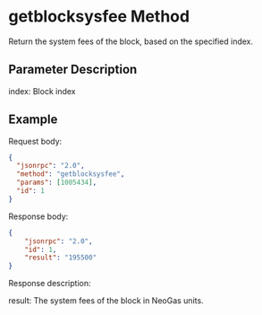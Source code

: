 ﻿# getblocksysfee Method

Return the system fees of the block, based on the specified index.

## Parameter Description

index: Block index

## Example

Request body:

```json
{
  "jsonrpc": "2.0",
  "method": "getblocksysfee",
  "params": [1005434],
  "id": 1
}
```

Response body:

```json
{
    "jsonrpc": "2.0",
    "id": 1,
    "result": "195500"
}
```

Response description:

result: The system fees of the block in NeoGas units.